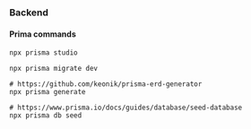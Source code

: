 ### Backend

#### Prima commands

```shell
npx prisma studio  

npx prisma migrate dev

# https://github.com/keonik/prisma-erd-generator
npx prisma generate

# https://www.prisma.io/docs/guides/database/seed-database
npx prisma db seed

```